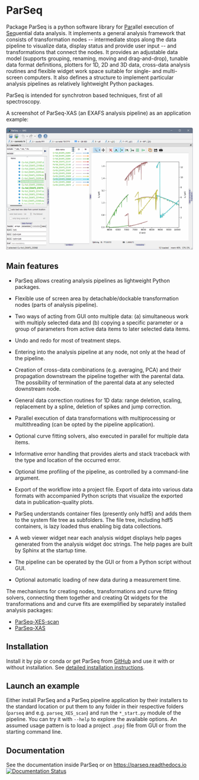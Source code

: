 ParSeq
======

Package ParSeq is a python software library for <ins>Par</ins>allel execution
of <ins>Seq</ins>uential data analysis. It implements a general analysis
framework that consists of transformation nodes -- intermediate stops along the
data pipeline to visualize data, display status and provide user input -- and
transformations that connect the nodes. It provides an adjustable data model
(supports grouping, renaming, moving and drag-and-drop), tunable data format
definitions, plotters for 1D, 2D and 3D data, cross-data analysis routines and
flexible widget work space suitable for single- and multi-screen computers. It
also defines a structure to implement particular analysis pipelines as
relatively lightweight Python packages.

ParSeq is intended for synchrotron based techniques, first of all spectroscopy.

A screenshot of ParSeq-XAS (an EXAFS analysis pipeline) as an application
example:

<p align="center">
  <img src="parseq/help/_images/XAS-foils.gif" width=1282 /></p>

Main features
-------------

-  ParSeq allows creating analysis pipelines as lightweight Python packages.

-  Flexible use of screen area by detachable/dockable transformation nodes
   (parts of analysis pipeline).

-  Two ways of acting from GUI onto multiple data: (a) simultaneous work with
   multiply selected data and (b) copying a specific parameter or a group of
   parameters from active data items to later selected data items.

-  Undo and redo for most of treatment steps.

-  Entering into the analysis pipeline at any node, not only at the head of the
   pipeline.

-  Creation of cross-data combinations (e.g. averaging, PCA) and their
   propagation downstream the pipeline together with the parental data. The
   possibility of termination of the parental data at any selected downstream
   node.

-  General data correction routines for 1D data: range deletion, scaling,
   replacement by a spline, deletion of spikes and jump correction.

-  Parallel execution of data transformations with multiprocessing or
   multithreading (can be opted by the pipeline application).

-  Optional curve fitting solvers, also executed in parallel for multiple data
   items.

-  Informative error handling that provides alerts and stack traceback with the
   type and location of the occurred error.

-  Optional time profiling of the pipeline, as controlled by a command-line
   argument.

-  Export of the workflow into a project file. Export of data into various data
   formats with accompanied Python scripts that visualize the exported data in
   publication-quality plots.

-  ParSeq understands container files (presently only hdf5) and adds them to
   the system file tree as subfolders. The file tree, including hdf5
   containers, is lazy loaded thus enabling big data collections.

-  A web viewer widget near each analysis widget displays help pages generated
   from the analysis widget doc strings. The help pages are built by Sphinx at
   the startup time.

-  The pipeline can be operated by the GUI or from a Python script without GUI.

-  Optional automatic loading of new data during a measurement time.

The mechanisms for creating nodes, transformations and curve fitting solvers,
connecting them together and creating Qt widgets for the transformations and
and curve fits are exemplified by separately installed analysis packages:

- [ParSeq-XES-scan](https://github.com/kklmn/ParSeq-XES-scan)
- [ParSeq-XAS](https://github.com/kklmn/ParSeq-XAS)

Installation
------------

Install it by pip or conda or get ParSeq from [GitHub](https://github.com/kklmn/ParSeq)
and use it with or without installation. See
[detailed installation instructions](https://parseq.readthedocs.io/instructions.html).

Launch an example
-----------------

Either install ParSeq and a ParSeq pipeline application by their installers to
the standard location or put them to any folder in their respective folders
(``parseq`` and e.g. ``parseq_XES_scan``) and run the ``*_start.py`` module of
the pipeline. You can try it with ``--help`` to explore the available options.
An assumed usage pattern is to load a project ``.pspj`` file from GUI or from
the starting command line.

Documentation
-------------

See the documentation inside ParSeq or on https://parseq.readthedocs.io 
[![Documentation Status](https://readthedocs.org/projects/parseq/badge/?version=latest)](https://parseq.readthedocs.io)
